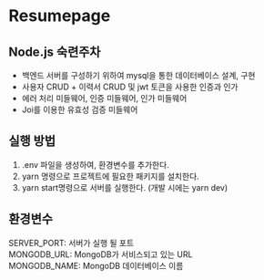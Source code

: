 # Resumepage

## Node.js 숙련주차
- 백엔드 서버를 구성하기 위하여 mysql을 통한 데이터베이스 설계, 구현   
- 사용자 CRUD + 이력서 CRUD 및 jwt 토큰을 사용한 인증과 인가   
- 에러 처리 미들웨어, 인증 미들웨어, 인가 미들웨어   
- Joi를 이용한 유효성 검증 미들웨어 

## 실행 방법
1. .env 파일을 생성하여, 환경변수를 추가한다.   
2. yarn 명령으로 프로젝트에 필요한 패키지를 설치한다.   
3. yarn start명령으로 서버를 실행한다. (개발 시에는 yarn dev)   

## 환경변수   
SERVER_PORT: 서버가 실행 될 포트   
MONGODB_URL: MongoDB가 서비스되고 있는 URL   
MONGODB_NAME: MongoDB 데이터베이스 이름   

